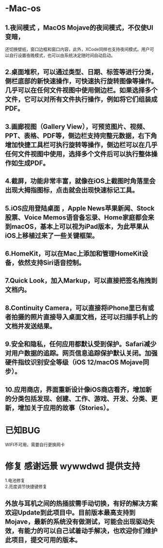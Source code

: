 # -Mac-os
## 1.夜间模式 ，MacOS Mojave的夜间模式，不仅使UI变暗，
还切换壁纸，窗口边框和窗口内容，此外，XCode同样也支持夜间模式。用户可以自行设置夜晚模式，也可以由系统决定随时间自动启动。
## 2.桌面堆积，可以通过类型、日期、标签等进行分类，侧栏底部的新快速操作，可快速执行旋转图像等操作。几乎可以在任何文件视图中使用侧边栏。如果选择多个文件，它可以对所有文件执行操作，例如将它们组装成PDF。
## 3.画廊视图（Gallery View），可预览图片、视频、PPT、表格、PDF等，侧边栏支持完整元数据，右下角增加快捷工具栏可执行旋转等操作，侧边栏可以在几乎任何文件视图中使用，选择多个文件后可以执行整体操作如生成PDF。
## 4.截屏，功能非常丰富，就像在iOS上截图时角落里会出现大拇指图标，点击就会出现快速标记工具。
## 5.iOS应用登陆桌面 ，Apple News苹果新闻、Stock股票、Voice Memos语音备忘录、Home家庭都会来到macOS，基本上可以视为iPad版本，为此苹果从iOS上移植过来了一些关键框架。
## 6.HomeKit，可以在Mac上添加和管理HomeKit设备，依然支持Siri语音控制。
## 7.Quick Look，加入Markup，可以直接把签名拖拽到文档内。
## 8.Continuity Camera，可以直接将iPhone里已有或者拍摄的照片直接导入桌面文档，还可以扫描手机上的文档并发送结果。
## 9.安全和隐私，任何应用都默认受到保护。Safari减少对用户数据的追踪。网页信息追踪保护默认关闭。加强硬件指纹识别安全等级（iOS 12/macOS Mojave同步）。
## 10.应用商店，界面重新设计像iOS商店看齐，增加新的分类包括发现、创建、工作、游戏、开发、分类、更新，增加关于应用的故事（Stories）。
# 已知BUG
WIFI不可用，需要自行更换网卡
# 修复 感谢远景 wywwdwd 提供支持
1.电池修复  
2.亮度调节快捷键修复


## 外放与耳机之间的热插拔需手动切换，有好的解决方案欢迎Update到此项目中。目前版本最高支持到Mojave，最新的系统没有做测试，可能会出现驱动失效，有能力的可以自己试着动手解决，也欢迎你们维护此项目，提交可用的版本。
